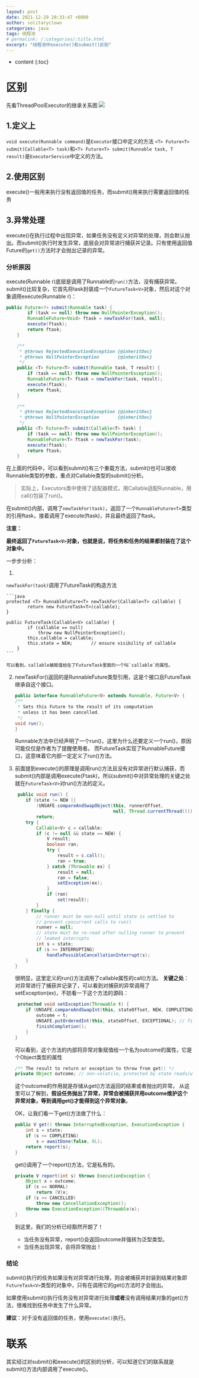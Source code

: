 ```yaml
---
layout: post
date: 2021-12-29 20:33:47 +0800
author: solitaryclown
categories: java
tags: 线程池
# permalink: /:categories/:title.html
excerpt: "线程池中execute()和submit()区别"
---
```

* content
{:toc}



# 区别
先看ThreadPoolExecutor的继承关系图
![](https://s4.ax1x.com/2021/12/26/TwgefA.png)

## 1.定义上
 `void execute(Runnable command)`是`Executor`接口中定义的方法
`<T> Future<T> submit(Callable<T> task)`和`<T> Future<T> submit(Runnable task, T result)`是`ExecutorService`中定义的方法。

## 2.使用区别
execute()一般用来执行没有返回值的任务，而submit()用来执行需要返回值的任务

## 3.异常处理

execute()在执行过程中出现异常，如果任务没有定义对异常的处理，则会默认抛出。而submit()执行时发生异常，底层会对异常进行捕获并记录。只有使用返回值Future的`get()`方法时才会抛出记录的异常。

### 分析原因
execute(Runnable r)底层是调用了Runnable的`run()`方法，没有捕获异常。
submit()比较复杂，它首先将task封装成一个`FutureTask<V>`对象，然后对这个对象调用execute(Runnable r)：
```java
public Future<?> submit(Runnable task) {
        if (task == null) throw new NullPointerException();
        RunnableFuture<Void> ftask = newTaskFor(task, null);
        execute(ftask);
        return ftask;
    }

    /**
     * @throws RejectedExecutionException {@inheritDoc}
     * @throws NullPointerException       {@inheritDoc}
     */
    public <T> Future<T> submit(Runnable task, T result) {
        if (task == null) throw new NullPointerException();
        RunnableFuture<T> ftask = newTaskFor(task, result);
        execute(ftask);
        return ftask;
    }

    /**
     * @throws RejectedExecutionException {@inheritDoc}
     * @throws NullPointerException       {@inheritDoc}
     */
    public <T> Future<T> submit(Callable<T> task) {
        if (task == null) throw new NullPointerException();
        RunnableFuture<T> ftask = newTaskFor(task);
        execute(ftask);
        return ftask;
    }
```

在上面的代码中，可以看到submit()有三个重载方法，submit()也可以接收Runnable类型的参数，重点对Callable类型的submit()分析。

> 实际上，Executors类中使用了适配器模式，用Callable适配Runnable，用call()包装了run()。

在submit()内部，调用了`newTaskFor(task)`，返回了一个`RunnableFuture<T>`类型的引用ftask，接着调用了execute(ftask)，并且最终返回了ftask。

**注意：**

<strong>最终返回了`FutureTask<V>`对象，也就是说，将任务和任务的结果都封装在了这个对象中。</strong>

一步步分析：

1. 
`newTaskFor(task)`调用了FutureTask<V>的构造方法

    ```java
    protected <T> RunnableFuture<T> newTaskFor(Callable<T> callable) {
            return new FutureTask<T>(callable);
    }

    public FutureTask(Callable<V> callable) {
            if (callable == null)
                throw new NullPointerException();
            this.callable = callable;
            this.state = NEW;       // ensure visibility of callable
        }
    ```

    可以看到，callable被赋值给在了FutureTask里面的一个叫`callable`的属性。

2. newTaskFor()返回的是RunnableFuture<V>类型引用，这是个接口且FutureTask继承自这个接口。
    
    ```java
    public interface RunnableFuture<V> extends Runnable, Future<V> {
    /**
     * Sets this Future to the result of its computation
     * unless it has been cancelled.
     */
    void run();
    }
    ```
    Runnable方法中已经声明了一个run()，这里为什么还要定义一个run()，原因可能仅仅是作者为了提醒使用者。
    而FutureTask实现了RunnableFuture接口，这意味着它内部一定定义了run()方法。
3. 前面提到execute()的原理是调用run()方法且没有对异常进行默认捕获，而submit()内部是调用execute(Ftask)，所以submit()中对异常处理的关键之处就在`FutureTask<V>`对run()方法的定义。
    ```java
     public void run() {
        if (state != NEW ||
            !UNSAFE.compareAndSwapObject(this, runnerOffset,
                                         null, Thread.currentThread()))
            return;
        try {
            Callable<V> c = callable;
            if (c != null && state == NEW) {
                V result;
                boolean ran;
                try {
                    result = c.call();
                    ran = true;
                } catch (Throwable ex) {
                    result = null;
                    ran = false;
                    setException(ex);
                }
                if (ran)
                    set(result);
            }
        } finally {
            // runner must be non-null until state is settled to
            // prevent concurrent calls to run()
            runner = null;
            // state must be re-read after nulling runner to prevent
            // leaked interrupts
            int s = state;
            if (s >= INTERRUPTING)
                handlePossibleCancellationInterrupt(s);
        }
    }
    ```

    很明显，这里定义的run()方法调用了callable属性的call()方法。
    **关键之处**：对异常进行了捕获并记录了，可以看到对捕获的异常调用了setException(ex)，不妨看一下这个方法的源码：
    ```java
     protected void setException(Throwable t) {
        if (UNSAFE.compareAndSwapInt(this, stateOffset, NEW, COMPLETING)) {
            outcome = t;
            UNSAFE.putOrderedInt(this, stateOffset, EXCEPTIONAL); // final state
            finishCompletion();
        }
    }
    ```
    可以看到，这个方法的内部将异常对象赋值给一个名为outcome的属性，它是个Object类型的属性
    ```java
    /** The result to return or exception to throw from get() */
    private Object outcome; // non-volatile, protected by state reads/writes
    ```
    这个outcome的作用就是存储从get()方法返回的结果或者抛出的异常。
    从这里可以了解到，**假设任务抛出了异常，异常会被捕获并用outcome维护这个异常对象，等到调用get()才能得到这个异常对象**。

    OK，让我们看一下get()方法做了什么：
    ```java
    public V get() throws InterruptedException, ExecutionException {
        int s = state;
        if (s <= COMPLETING)
            s = awaitDone(false, 0L);
        return report(s);
    }
    ```
    get()调用了一个report()方法，它是私有的。
    ```java
    private V report(int s) throws ExecutionException {
        Object x = outcome;
        if (s == NORMAL)
            return (V)x;
        if (s >= CANCELLED)
            throw new CancellationException();
        throw new ExecutionException((Throwable)x);
    }
    ```
    到这里，我们的分析已经豁然开朗了！
    + 当任务没有异常，report()会返回outcome并强转为泛型类型。
    + 当任务出现异常，会将异常抛出！

### 结论
submit()执行的任务如果没有对异常进行处理，则会被捕获并封装到结果对象即`FutureTask<V>`类型的对象中，只有在调用它的get()方法时才会抛出。

如果使用submit()执行任务没有对异常进行处理**或者**没有调用结果对象的get()方法，很难找到任务中发生了什么异常。

**建议**：对于没有返回值的任务，使用`execute()`执行。

# 联系
其实经过对submit()和execute()的区别的分析，可以知道它们的联系就是submit()方法内部调用了execute()。